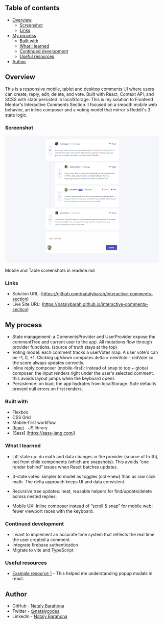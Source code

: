 
## Table of contents

- [Overview](#overview)
  - [Screenshot](#screenshot)
  - [Links](#links)
- [My process](#my-process)
  - [Built with](#built-with)
  - [What I learned](#what-i-learned)
  - [Continued development](#continued-development)
  - [Useful resources](#useful-resources)
- [Author](#author)

## Overview

   This is a responsive mobile, tablet and desktop comments UI where users can create, reply, edit, delete, and vote.
   Built with React, Context API, and SCSS with state persisted in localStorage.
   This is my solution to  Frontend Mentor's Interactive Comments Section. I focused on a smooth mobile web behavior, an inline
   composer and a voting model that mirror's Reddit's 3 state logic.

### Screenshot

![desktop](././src/screenshots/desktop.png)

Mobile and Table screenshots in readme.md 

### Links

- Solution URL: (https://github.com/natalybarah/interactive-comments-section)
- Live Site URL: (https://natalybarah.github.io/interactive-comments-section)

## My process

 - State management: a CommentsProvider and UserProvider expose the commentTree and current user to the app. All mutations flow through provider 
   functions. (source of truth stays at the top)
 - Voting model: each comment tracks a userVotes map. A user vote's can be -1, 0, +1. Clicking up/down computes delta = newVote - oldVote so the
   score always updates correctly.
 - Inline reply composer (mobile-first): instead of snap to top + global composer. the input renders right under the user's selected comment.
   this avoids layout jumps when the keyboard opens
 - Persistence: on load, the app hydrates from localStorage.  Safe defaults prevent null errors on first renders.


### Built with

- Flexbox
- CSS Grid
- Mobile-first workflow
- [React](https://reactjs.org/) - JS library
- [Sass] (https://sass-lang.com/) 

### What I learned

- Lift state up: do math and data changes in the provider (source of truth), not from child components (which are snapshots). This avoids “one render behind” issues when React batches updates.

- 3-state votes: simpler to model as toggles (old→new) than as raw click math. The delta approach keeps UI and data consistent.

- Recursive tree updates: neat, reusable helpers for find/update/delete across nested replies.

- Mobile UX: Inline composer instead of “scroll & snap” for mobile web; fewer viewport races with the keyboard.

### Continued development
 - I want to implement an accurate time system that reflects the real time the user created a comment.
 - Integrate firebase authentication
 - Migrate to vite and TypeScript

### Useful resources

- [Example resource 1](https://blog.logrocket.com/creating-reusable-pop-up-modal-react/) - This helped me understanding popup modals in react.

## Author

- GitHub - [Nataly Barahona](https://github.com/natalybarah)
- Twitter - [@natalycodes](https://www.twitter.com/natalycodes)
- LinkedIn - [Nataly Barahona](www.linkedin.com/in/nataly-barahona-codes)

